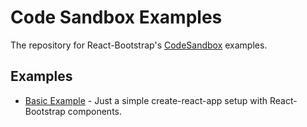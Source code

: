# Code Sandbox Examples

The repository for React-Bootstrap's [CodeSandbox](https://codesandbox.io/) examples.

## Examples

- [Basic Example](https://codesandbox.io/s/github/react-bootstrap/code-sandbox-examples/tree/master/basic) - Just a simple create-react-app setup with React-Bootstrap components.
